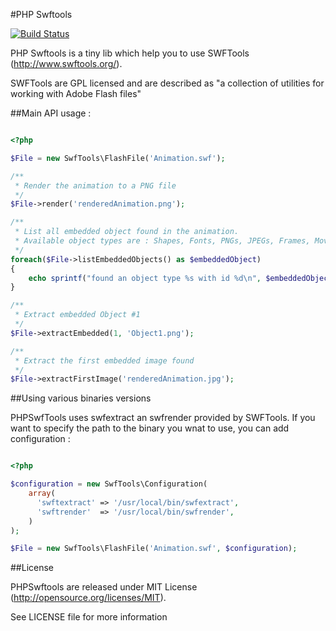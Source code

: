 #PHP Swftools

[![Build Status](https://secure.travis-ci.org/alchemy-fr/PHPSwftools.png?branch=master)](http://travis-ci.org/alchemy-fr/PHPSwftools)

PHP Swftools is a tiny lib which help you to use SWFTools
(http://www.swftools.org/).

SWFTools are GPL licensed and are described as "a collection of utilities for
working with Adobe Flash files"


##Main API usage :

```php

<?php

$File = new SwfTools\FlashFile('Animation.swf');

/**
 * Render the animation to a PNG file
 */
$File->render('renderedAnimation.png');

/**
 * List all embedded object found in the animation.
 * Available object types are : Shapes, Fonts, PNGs, JPEGs, Frames, MovieClip
 */
foreach($File->listEmbeddedObjects() as $embeddedObject)
{
    echo sprintf("found an object type %s with id %d\n", $embeddedObject->getType(), $embeddedObject->getId());
}

/**
 * Extract embedded Object #1
 */
$File->extractEmbedded(1, 'Object1.png');

/**
 * Extract the first embedded image found
 */
$File->extractFirstImage('renderedAnimation.jpg');


```

##Using various binaries versions

PHPSwfTools uses swfextract an swfrender provided by SWFTools. If you want to
specify the path to the binary you wnat to use, you can add configuration :

```php

<?php

$configuration = new SwfTools\Configuration(
    array(
      'swftextract' => '/usr/local/bin/swfextract',
      'swftrender'  => '/usr/local/bin/swfrender',
    )
);

$File = new SwfTools\FlashFile('Animation.swf', $configuration);

```

##License

PHPSwftools are released under MIT License (http://opensource.org/licenses/MIT).

See LICENSE file for more information

